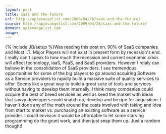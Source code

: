 ```yaml
---
layout: post
title: SaaS and the Future
url: http://apievangelist.com/2009/04/26/saas-and-the-future/
source: http://apievangelist.com/2009/04/26/saas-and-the-future/
domain: apievangelist.com
image: 
---
```

{% include JB/setup %}Was reading this post on, 90% of SaaS companies and Most I.T. Major Players will not exist in present form by recession's end.
I really can't speak to how much the recession and current economic crisis will affect technology, IaaS, PaaS, and SaaS providers. However I relaly can believe in the consolidation of SaaS providers.
I see tremendous opportunities for some of the big players to go around acquiring Software as a Service providers to rapidly build a massive suite of quality services to offer.
Seems like a great way to build a great suite of tools and services without having to develop them internally.
I think many companies could acquire the best of breed services as well as seed the market with ideas that savvy developers could snatch up, develop and be ripe for acquisition.
I haven't done any of the math around the costs involved with taking and idea from start to market vs. purchasing an existing software as a service provider.
I could envision it would be affordable to let some starving programming do the grunt work, and then just snap them up.
Just a random thought!
